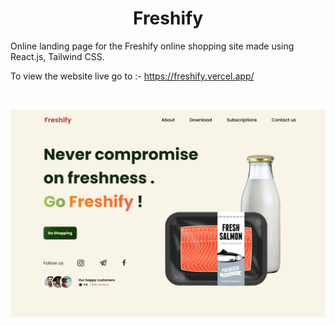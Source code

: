 <h1 align='center'>Freshify</h1>
Online landing page for the Freshify online shopping site made using React.js, Tailwind CSS. 

To view the website live go to :- https://freshify.vercel.app/

&nbsp;

![alt text](https://github.com/mrpranavr/Freshify_website/blob/main/Demo_image.png?raw=true)
